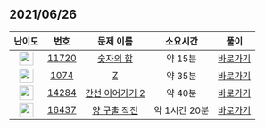 ## 2021/06/26
| 난이도 | 번호 | 문제 이름 | 소요시간 | 풀이 
|:------:|:----:|:---------:|:------:|:------:|
| <img height="25px" width="25px" src="https://static.solved.ac/tier_small/4.svg"/> | [11720](https://www.acmicpc.net/problem/11720) | [숫자의 합](https://www.acmicpc.net/problem/11720) | 약 15분 | [바로가기](https://github.com/MinsangKong/DailyProblem/blob/main/06-26/1.py)| 
| <img height="25px" width="25px" src="https://static.solved.ac/tier_small/10.svg"/> | [1074](https://www.acmicpc.net/problem/1074) | [Z](https://www.acmicpc.net/problem/1074) | 약 35분 | [바로가기](https://github.com/MinsangKong/DailyProblem/blob/main/06-26/2.py)|
| <img height="25px" width="25px" src="https://static.solved.ac/tier_small/11.svg"/> | [14284](https://www.acmicpc.net/problem/14284) | [간선 이어가기 2](https://www.acmicpc.net/problem/14284) | 약 40분 | [바로가기](https://github.com/MinsangKong/DailyProblem/blob/main/06-26/3.py)| 
| <img height="25px" width="25px" src="https://static.solved.ac/tier_small/14.svg"/> | [16437](https://www.acmicpc.net/problem/16437) | [양 구출 작전](https://www.acmicpc.net/problem/16437) | 약 1시간 20분 | [바로가기](https://github.com/MinsangKong/DailyProblem/blob/main/06-26/4-1.py)|
